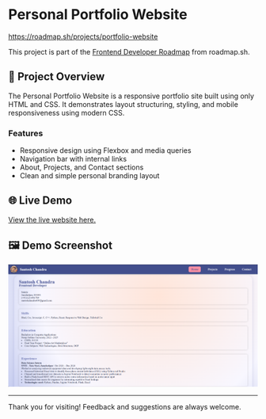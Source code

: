 # Personal Portfolio Website

https://roadmap.sh/projects/portfolio-website

This project is part of the [Frontend Developer Roadmap](https://roadmap.sh/frontend) from roadmap.sh.

## 📄 Project Overview

The Personal Portfolio Website is a responsive portfolio site built using only HTML and CSS. It demonstrates layout structuring, styling, and mobile responsiveness using modern CSS.

### Features

- Responsive design using Flexbox and media queries
- Navigation bar with internal links
- About, Projects, and Contact sections
- Clean and simple personal branding layout

## 🌐 Live Demo

[View the live website here.](https://santosh6099.github.io/Frontend-Projects-From-Roadmap.sh/Project%203%20Personal%20portfolio/)

## 🖼️ Demo Screenshot

![Demo](./assets/demo.png)

---

Thank you for visiting! Feedback and suggestions are always welcome.
